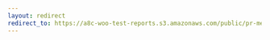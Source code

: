```yaml
---
layout: redirect
redirect_to: https://a8c-woo-test-reports.s3.amazonaws.com/public/pr-merge/44699/api/index.html
---
```

